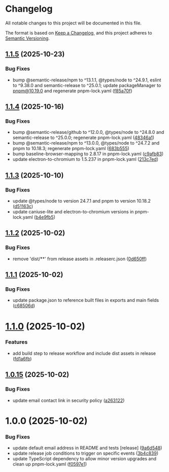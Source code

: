 # Changelog

All notable changes to this project will be documented in this file.

The format is based on [Keep a Changelog](https://keepachangelog.com/en/1.0.0/),
and this project adheres to [Semantic Versioning](https://semver.org/spec/v2.0.0.html).

## [1.1.5](https://github.com/rubix-studios-pty-ltd/payload-usesend/compare/v1.1.4...v1.1.5) (2025-10-23)


### Bug Fixes

* bump @semantic-release/npm to ^13.1.1, @types/node to ^24.9.1, eslint to ^9.38.0 and semantic-release to ^25.0.1; update packageManager to pnpm@10.19.0 and regenerate pnpm-lock.yaml ([f85a70f](https://github.com/rubix-studios-pty-ltd/payload-usesend/commit/f85a70f58f8437e59eacb86801152f480a90cb9f))

## [1.1.4](https://github.com/rubix-studios-pty-ltd/payload-usesend/compare/v1.1.3...v1.1.4) (2025-10-16)


### Bug Fixes

* bump @semantic-release/github to ^12.0.0, @types/node to ^24.8.0 and semantic-release to ^25.0.0; regenerate pnpm-lock.yaml ([48346a1](https://github.com/rubix-studios-pty-ltd/payload-usesend/commit/48346a1c7cca400cf7cfe3090aa59339d5a9af46))
* bump @semantic-release/npm to ^13.0.0, @types/node to ^24.7.2 and pnpm to 10.18.3; regenerate pnpm-lock.yaml ([683b555](https://github.com/rubix-studios-pty-ltd/payload-usesend/commit/683b555245092b3d86f50b30c722bfeef6fe56e7))
* bump baseline-browser-mapping to 2.8.17 in pnpm-lock.yaml ([c9afb83](https://github.com/rubix-studios-pty-ltd/payload-usesend/commit/c9afb834779d3879d33744ad8df949955a9e3020))
* update electron-to-chromium to 1.5.237 in pnpm-lock.yaml ([213c7ed](https://github.com/rubix-studios-pty-ltd/payload-usesend/commit/213c7ed4e4fc53bc36ad9cf5bb037fbcc0af3bd6))

## [1.1.3](https://github.com/rubix-studios-pty-ltd/payload-usesend/compare/v1.1.2...v1.1.3) (2025-10-10)


### Bug Fixes

* update @types/node to version 24.7.1 and pnpm to version 10.18.2 ([d51163c](https://github.com/rubix-studios-pty-ltd/payload-usesend/commit/d51163ce2b01fa81095a0b70e18484f845db00c8))
* update caniuse-lite and electron-to-chromium versions in pnpm-lock.yaml ([b4e9fb5](https://github.com/rubix-studios-pty-ltd/payload-usesend/commit/b4e9fb578e0aad878e76bcc9c5b58e949d1672bf))

## [1.1.2](https://github.com/rubix-studios-pty-ltd/payload-usesend/compare/v1.1.1...v1.1.2) (2025-10-02)


### Bug Fixes

* remove 'dist/**' from release assets in .releaserc.json ([0d650ff](https://github.com/rubix-studios-pty-ltd/payload-usesend/commit/0d650ffc6cb2f82ba1027d764b5effb7829dc50a))

## [1.1.1](https://github.com/rubix-studios-pty-ltd/payload-usesend/compare/v1.1.0...v1.1.1) (2025-10-02)


### Bug Fixes

* update package.json to reference built files in exports and main fields ([c68506d](https://github.com/rubix-studios-pty-ltd/payload-usesend/commit/c68506df63f7c7a6e3d399ea8dd08813fc54c20f))

# [1.1.0](https://github.com/rubix-studios-pty-ltd/payload-usesend/compare/v1.0.15...v1.1.0) (2025-10-02)


### Features

* add build step to release workflow and include dist assets in release ([fd1a6fb](https://github.com/rubix-studios-pty-ltd/payload-usesend/commit/fd1a6fbffaf3d5b9f4ae75d8b8b985cc7edc480c))

## [1.0.15](https://github.com/rubix-studios-pty-ltd/payload-usesend/compare/v1.0.14...v1.0.15) (2025-10-02)


### Bug Fixes

* update email contact link in security policy ([a263122](https://github.com/rubix-studios-pty-ltd/payload-usesend/commit/a263122499ca32033d4c0644b17cade94c17ed93))

# 1.0.0 (2025-10-02)


### Bug Fixes

* update default email address in README and tests [release] ([9a6d548](https://github.com/rubix-studios-pty-ltd/payload-usesend/commit/9a6d5489e8573a0e6c12f9ac68f52a1253d95d5b))
* update release job conditions to trigger on specific events ([3b4c839](https://github.com/rubix-studios-pty-ltd/payload-usesend/commit/3b4c8399ebfc2ef9e5b2ad4ef460116a41ba6da0))
* update TypeScript dependency to allow minor version upgrades and clean up pnpm-lock.yaml ([f0597e1](https://github.com/rubix-studios-pty-ltd/payload-usesend/commit/f0597e17448b4ced1e0acd35bd8847615573ddbc))
